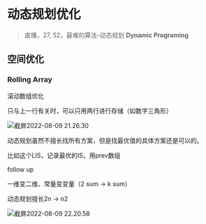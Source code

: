 # 动态规划优化

> 直播，27, 52，最难的算法-动态规划 **Dynamic Programing**

## 空间优化

### Rolling Array

滚动数组优化

只与上一行有关时，可以只用两行进行存储（如数字三角形）

![截屏2022-08-09 21.26.30](https://xingqiu-tuchuang-1256524210.cos.ap-shanghai.myqcloud.com/3978/%E6%88%AA%E5%B1%8F2022-08-09%2021.26.30.png)



动态规划虽然不擅长找所有方案，但是找最优值的具体方案还是可以的。

比如这个LIS，记录最优的IS，用prev数组



follow up

一维变二维、常量变变量（2 sum -> k sum）



动态规划擅长2n -> n2



![截屏2022-08-09 22.20.58](https://xingqiu-tuchuang-1256524210.cos.ap-shanghai.myqcloud.com/3978/%E6%88%AA%E5%B1%8F2022-08-09%2022.20.58.png)